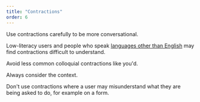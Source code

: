 ```yaml
---
title: "Contractions"
order: 6
---
```


Use contractions carefully to be more conversational.

Low-literacy users and people who speak [languages other than English](/accessibility-inclusivity/#languages-other-than-english) may find contractions difficult to understand.

Avoid less common colloquial contractions like you'd.

Always consider the context.

Don't use contractions where a user may misunderstand what they are being asked to do, for example on a form.
